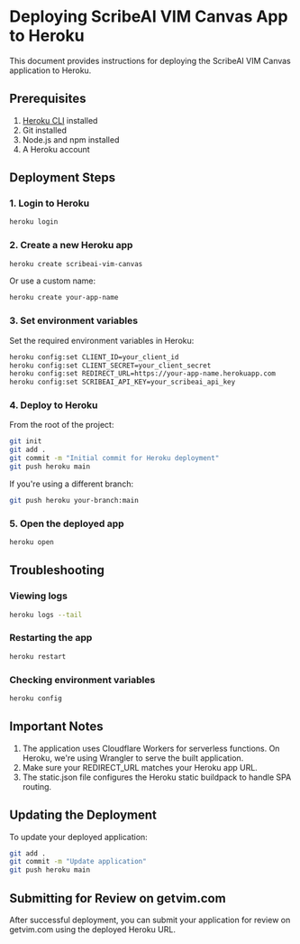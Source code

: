 # Deploying ScribeAI VIM Canvas App to Heroku

This document provides instructions for deploying the ScribeAI VIM Canvas application to Heroku.

## Prerequisites

1. [Heroku CLI](https://devcenter.heroku.com/articles/heroku-cli) installed
2. Git installed
3. Node.js and npm installed
4. A Heroku account

## Deployment Steps

### 1. Login to Heroku

```bash
heroku login
```

### 2. Create a new Heroku app

```bash
heroku create scribeai-vim-canvas
```

Or use a custom name:

```bash
heroku create your-app-name
```

### 3. Set environment variables

Set the required environment variables in Heroku:

```bash
heroku config:set CLIENT_ID=your_client_id
heroku config:set CLIENT_SECRET=your_client_secret
heroku config:set REDIRECT_URL=https://your-app-name.herokuapp.com
heroku config:set SCRIBEAI_API_KEY=your_scribeai_api_key
```

### 4. Deploy to Heroku

From the root of the project:

```bash
git init
git add .
git commit -m "Initial commit for Heroku deployment"
git push heroku main
```

If you're using a different branch:

```bash
git push heroku your-branch:main
```

### 5. Open the deployed app

```bash
heroku open
```

## Troubleshooting

### Viewing logs

```bash
heroku logs --tail
```

### Restarting the app

```bash
heroku restart
```

### Checking environment variables

```bash
heroku config
```

## Important Notes

1. The application uses Cloudflare Workers for serverless functions. On Heroku, we're using Wrangler to serve the built application.
2. Make sure your REDIRECT_URL matches your Heroku app URL.
3. The static.json file configures the Heroku static buildpack to handle SPA routing.

## Updating the Deployment

To update your deployed application:

```bash
git add .
git commit -m "Update application"
git push heroku main
```

## Submitting for Review on getvim.com

After successful deployment, you can submit your application for review on getvim.com using the deployed Heroku URL. 